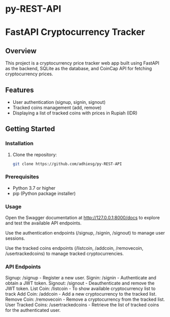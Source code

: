 # py-REST-API

# FastAPI Cryptocurrency Tracker

## Overview

This project is a cryptocurrency price tracker web app built using FastAPI as the backend, SQLite as the database, and CoinCap API for fetching cryptocurrency prices.

## Features

- User authentication (signup, signin, signout)
- Tracked coins management (add, remove)
- Displaying a list of tracked coins with prices in Rupiah (IDR)

## Getting Started

### Installation

1. Clone the repository:

   ```bash
   git clone https://github.com/adhiesg/py-REST-API

### Prerequisites

- Python 3.7 or higher
- pip (Python package installer)



### Usage
Open the Swagger documentation at http://127.0.0.1:8000/docs to explore and test the available API endpoints.

Use the authentication endpoints (/signup, /signin, /signout) to manage user sessions.

Use the tracked coins endpoints (/listcoin, /addcoin, /removecoin, /usertrackedcoins) to manage tracked cryptocurrencies.

### API Endpoints
Signup: /signup - Register a new user.
Signin: /signin - Authenticate and obtain a JWT token.
Signout: /signout - Deauthenticate and remove the JWT token.
List Coin: /listcoin - To show available cryptocurrency list to track
Add Coin: /addcoin - Add a new cryptocurrency to the tracked list.
Remove Coin: /removecoin - Remove a cryptocurrency from the tracked list.
User Tracked Coins: /usertrackedcoins - Retrieve the list of tracked coins for the authenticated user.




